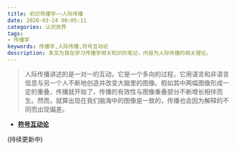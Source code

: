 ```yaml
---
title: 初识传播学——人际传播
date: 2020-03-24 00:05:11
categories: 认识世界
tags: 
- 传播学
keywords: 传播学,人际传播,符号互动论
description: 本文为我在学习传播学相关知识的笔记，内容为人际传播的相关理论。
---
```


> 人际传播讲述的是一对一的互动，它是一个多向的过程，它用语言和非语言信息与另一个人不断地创造并改变大脑里的图像。假如其中两幅图像形成一定的重叠，传播就开始了，传播的有效性与图像重叠部分不断增长相伴而生。然而，就算出现在我们脑海中的图像是一致的，传播也会因为解释的不同而出现偏差。

- **[符号互动论][1]**

(持续更新中)

  [1]: http://stillwaters.top/TW-CM-communication-concepts-21